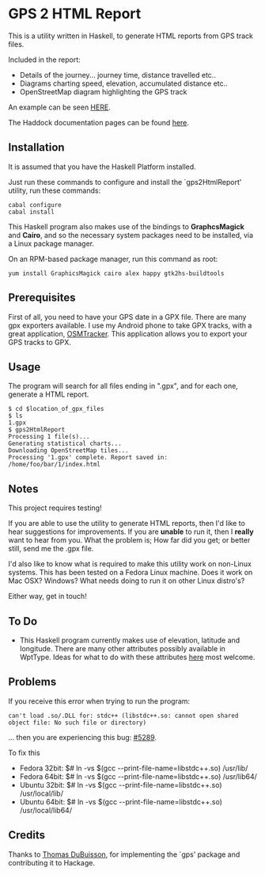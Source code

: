 GPS 2 HTML Report
================

This is a utility written in Haskell, to generate HTML reports from GPS track files.

Included in the report:

* Details of the journey... journey time, distance travelled etc..
* Diagrams charting speed, elevation, accumulated distance etc..
* OpenStreetMap diagram highlighting the GPS track

An example can be seen [HERE](http://www.macs.hw.ac.uk/~rs46/gps2htmlreport/3/index.html).

The Haddock documentation pages can be found [here](http://www.macs.hw.ac.uk/~rs46/gps2htmlreport/doc/).

Installation
------------
It is assumed that you have the Haskell Platform installed.

Just run these commands to configure and install the `gps2HtmlReport' utility, run these commands:

```
cabal configure
cabal install
```

This Haskell program also makes use of the bindings to **GraphcsMagick** and **Cairo**, and so the necessary system packages need to be installed, via a Linux package manager.

On an RPM-based package manager, run this command as root:

```
yum install GraphicsMagick cairo alex happy gtk2hs-buildtools
```

Prerequisites
-------------
First of all, you need to have your GPS date in a GPX file. There are many gpx exporters available. I use my Android phone to take GPX tracks, with a great application, [OSMTracker](https://code.google.com/p/osmtracker-android/). This application allows you to export your GPS tracks to GPX.

Usage
-----
The program will search for all files ending in ".gpx", and for each one, generate a HTML report.

```
$ cd $location_of_gpx_files
$ ls
1.gpx
$ gps2HtmlReport
Processing 1 file(s)...
Generating statistical charts...
Downloading OpenStreetMap tiles...
Processing '1.gpx' complete. Report saved in: /home/foo/bar/1/index.html
```

Notes
-----
This project requires testing!

If you are able to use the utility to generate HTML reports, then I'd like to hear suggestions for improvements. If you are **unable** to run it, then I **really** want to hear from you. What the problem is; How far did you get; or better still, send me the .gpx file.

I'd also like to know what is required to make this utility work on non-Linux systems. This has been tested on a Fedora Linux machine. Does it work on Mac OSX? Windows? What needs doing to run it on other Linux distro's?

Either way, get in touch!

To Do
-----

* This Haskell program currently makes use of elevation, latitude and longitude. There are many other attributes possibly available in WptType. Ideas for what to do with these attributes [here](http://hackage.haskell.org/packages/archive/GPX/0.4.8/doc/html/Data-Geo-GPX-WptType.html#t:WptType) most welcome.

Problems
-----

If you receive this error when trying to run the program:
```
can't load .so/.DLL for: stdc++ (libstdc++.so: cannot open shared object file: No such file or directory)
```

... then you are experiencing this bug: [#5289](http://hackage.haskell.org/trac/ghc/ticket/5289).

To fix this

* Fedora 32bit:  $# ln -vs $(gcc --print-file-name=libstdc++.so) /usr/lib/
* Fedora 64bit:  $# ln -vs $(gcc --print-file-name=libstdc++.so) /usr/lib64/
* Ubuntu 32bit:  $# ln -vs $(gcc --print-file-name=libstdc++.so) /usr/local/lib/
* Ubuntu 64bit:  $# ln -vs $(gcc --print-file-name=libstdc++.so) /usr/local/lib64/


Credits
-------

Thanks to [Thomas DuBuisson](http://www.haskellers.com/user/TomMD), for implementing the `gps' package and contributing it to Hackage.